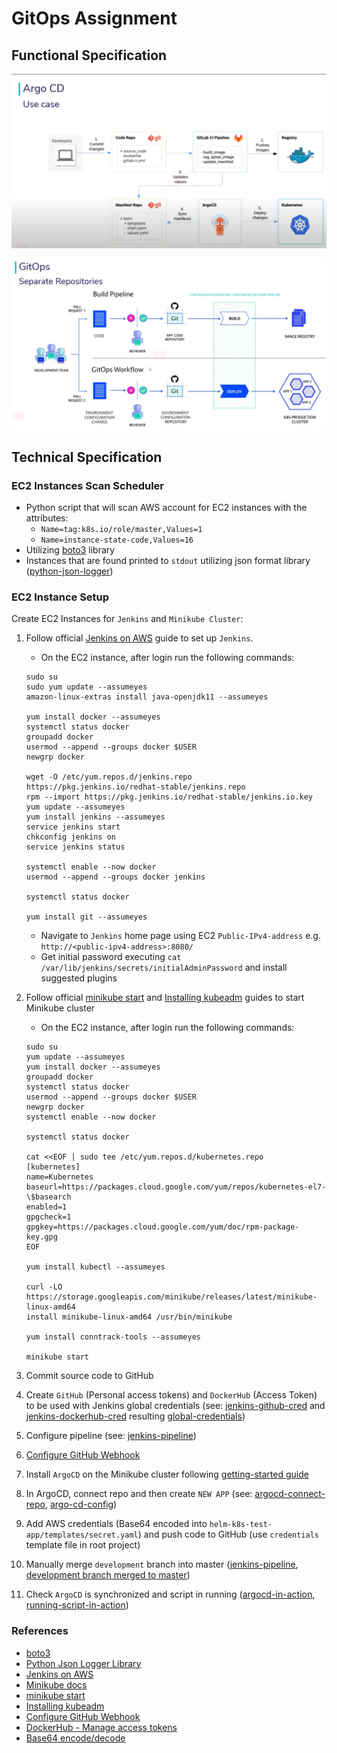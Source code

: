 # GitOps Assignment

## Functional Specification

![](attachments/use-case.png)

![](attachments/gitops-seperate-repos.png)

## Technical Specification

### EC2 Instances Scan Scheduler

- Python script that will scan AWS account for EC2 instances with the attributes:
    - `Name=tag:k8s.io/role/master,Values=1`
    - `Name=instance-state-code,Values=16`
- Utilizing [boto3](https://boto3.amazonaws.com/v1/documentation/api/latest/reference/services/ec2.html) library
- Instances that are found printed to `stdout` utilizing json format library ([python-json-logger](https://github.com/madzak/python-json-logger))

### EC2 Instance Setup

Create EC2 Instances for `Jenkins` and `Minikube Cluster`:

1. Follow official [Jenkins on AWS](https://www.jenkins.io/doc/tutorials/tutorial-for-installing-jenkins-on-AWS/) guide to set up `Jenkins`.

    - On the EC2 instance, after login run the following commands:
    ```commandline
    sudo su
    sudo yum update --assumeyes
    amazon-linux-extras install java-openjdk11 --assumeyes
    
    yum install docker --assumeyes
    systemctl status docker
    groupadd docker
    usermod --append --groups docker $USER
    newgrp docker
    
    wget -O /etc/yum.repos.d/jenkins.repo https://pkg.jenkins.io/redhat-stable/jenkins.repo
    rpm --import https://pkg.jenkins.io/redhat-stable/jenkins.io.key
    yum update --assumeyes
    yum install jenkins --assumeyes
    service jenkins start
    chkconfig jenkins on
    service jenkins status
    
    systemctl enable --now docker
    usermod --append --groups docker jenkins
    
    systemctl status docker
    
    yum install git --assumeyes
    ```

    - Navigate to `Jenkins` home page using EC2 `Public-IPv4-address` e.g. `http://<public-ipv4-address>:8080/`
    - Get initial password executing `cat /var/lib/jenkins/secrets/initialAdminPassword` and install suggested plugins

2. Follow official [minikube start](https://minikube.sigs.k8s.io/docs/start/) and [Installing kubeadm](https://kubernetes.io/docs/setup/production-environment/tools/kubeadm/install-kubeadm/) guides to start Minikube cluster

    - On the EC2 instance, after login run the following commands:
    ```commandline
    sudo su
    yum update --assumeyes
    yum install docker --assumeyes
    groupadd docker
    systemctl status docker
    usermod --append --groups docker $USER
    newgrp docker
    systemctl enable --now docker
    
    systemctl status docker
    
    cat <<EOF | sudo tee /etc/yum.repos.d/kubernetes.repo
    [kubernetes]
    name=Kubernetes
    baseurl=https://packages.cloud.google.com/yum/repos/kubernetes-el7-\$basearch
    enabled=1
    gpgcheck=1
    gpgkey=https://packages.cloud.google.com/yum/doc/rpm-package-key.gpg
    EOF
       
    yum install kubectl --assumeyes
    
    curl -LO https://storage.googleapis.com/minikube/releases/latest/minikube-linux-amd64
    install minikube-linux-amd64 /usr/bin/minikube
    
    yum install conntrack-tools --assumeyes
    
    minikube start
    ```

3. Commit source code to GitHub
4. Create `GitHub` (Personal access tokens) and `DockerHub` (Access Token) to be used with Jenkins global credentials (see: [jenkins-github-cred](attachments/jenkins-github-cred.jpg) and [jenkins-dockerhub-cred](attachments/jenkins-dockerhub-cred.jpg) resulting [global-credentials](attachments/global-credentials.jpg))
5. Configure pipeline (see: [jenkins-pipeline](attachments/jenkins-pipeline.jpg))
6. [Configure GitHub Webhook](https://plugins.jenkins.io/github/)
7. Install `ArgoCD` on the Minikube cluster following [getting-started guide](https://argo-cd.readthedocs.io/en/stable/getting_started/#getting-started)
8. In ArgoCD, connect repo and then create `NEW APP` (see: [argocd-connect-repo](attachments/argocd-connect-repo.jpg), [argo-cd-config](attachments\argocd-config.jpg))
9. Add AWS credentials (Base64 encoded into `helm-k8s-test-app/templates/secret.yaml`) and push code to GitHub (use `credentials` template file in root project)
10. Manually merge `development` branch into master ([jenkins-pipeline](attachments/jenkins-pipeline-2.jpg), [development branch merged to master](attachments/github-merge.jpg))
11. Check `ArgoCD` is synchronized and script in running ([argocd-in-action](attachments/argocd-in-action.jpg), [running-script-in-action](attachments/running-script-in-action.jpg))

### References

- [boto3](https://boto3.amazonaws.com/v1/documentation/api/latest/reference/services/ec2.html)
- [Python Json Logger Library](https://github.com/madzak/python-json-logger)
- [Jenkins on AWS](https://www.jenkins.io/doc/tutorials/tutorial-for-installing-jenkins-on-AWS/)
- [Minikube docs](https://minikube.sigs.k8s.io/docs/start/)
- [minikube start](https://minikube.sigs.k8s.io/docs/start/)
- [Installing kubeadm](https://kubernetes.io/docs/setup/production-environment/tools/kubeadm/install-kubeadm/)
- [Configure GitHub Webhook](https://plugins.jenkins.io/github/)
- [DockerHub - Manage access tokens](https://docs.docker.com/docker-hub/access-tokens/)
- [Base64 encode/decode](https://www.base64encode.org/)
